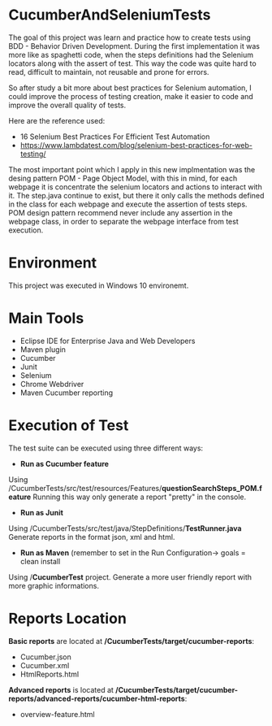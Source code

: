 # CucumberAndSeleniumTests

The goal of this project was learn and practice how to create tests using BDD - Behavior Driven Development.
During the first implementation it was more like as spaghetti code, when the steps definitions had the Selenium locators along
with the assert of test. This way the code was quite hard to read, difficult to maintain, not reusable and prone for errors.

So after study a bit more about best practices for Selenium automation, I could improve the process of testing creation,
make it easier to code and improve the overall quality of tests.

Here are the reference used:
- 16 Selenium Best Practices For Efficient Test Automation
- https://www.lambdatest.com/blog/selenium-best-practices-for-web-testing/

The most important point which I apply in this new implmentation was the desing pattern POM - Page Object Model, with 
this in mind, for each webpage it is concentrate the selenium locators and actions to interact with it. The step.java
continue to exist, but there it only calls the methods defined in the class for each webpage and execute the assertion of
tests steps. POM design pattern recommend never include any assertion in the webpage class, in order to separate the webpage interface from test 
execution.

# Environment
This project was executed in Windows 10 environemt.

# Main Tools 
- Eclipse IDE for Enterprise Java and Web Developers
- Maven plugin
- Cucumber 
- Junit
- Selenium 
- Chrome Webdriver
- Maven Cucumber reporting

# Execution of Test
The test suite can be executed using three different ways:
- **Run as Cucumber feature**

Using /CucumberTests/src/test/resources/Features/**questionSearchSteps_POM.feature**
Running this way only generate a report "pretty" in the console.

- **Run as Junit**

Using /CucumberTests/src/test/java/StepDefinitions/**TestRunner.java**
Generate reports in the format json, xml and html.

- **Run as Maven** (remember to set in the Run Configuration-> goals = clean install

Using /**CucumberTest** project. 
Generate a more user friendly report with more graphic informations.

# Reports Location
**Basic reports** are located at **/CucumberTests/target/cucumber-reports**:
- Cucumber.json
- Cucumber.xml
- HtmlReports.html

**Advanced reports** is located at **/CucumberTests/target/cucumber-reports/advanced-reports/cucumber-html-reports**:
- overview-feature.html


